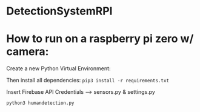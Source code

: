 # DetectionSystemRPI

How to run on a raspberry pi zero w/ camera:
===

Create a new Python Virtual Environment:

Then install all dependencies:
```pip3 install -r requirements.txt```

Insert Firebase API Credentials --> sensors.py & settings.py

```python3 humandetection.py```
